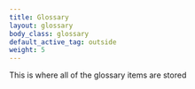 ```yaml
---
title: Glossary
layout: glossary
body_class: glossary
default_active_tag: outside
weight: 5
---
```


This is where all of the glossary items are stored
